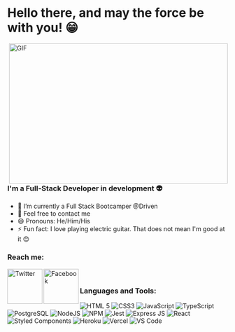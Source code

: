 # Hello there, and may the force be with you! 😁

 <img align="right" alt="GIF" src="https://c.tenor.com/izMON9ssKbAAAAAd/star-wars-obi-wan.gif" width="500" height="320" />


### I'm a Full-Stack Developer in development 👽
- 🌱 I’m currently a Full Stack Bootcamper @Driven
- 💬 Feel free to contact me
- 😄 Pronouns: He/Him/His
- ⚡ Fun fact: I love playing electric guitar. That does not mean I'm good at it 😊

### Reach me:

<a href="https://twitter.com/celusgo"><img align="left" alt="Twitter" width="80px" src="https://img.shields.io/badge/Twitter-1DA1F2?style=for-the-badge&logo=twitter&logoColor=white" /></a>
<a href="https://www.facebook.com/hiimcelu/"><img align="left" alt="Facebook" width="80px" src="https://img.shields.io/badge/Facebook-1877F2?style=for-the-badge&logo=facebook&logoColor=white" /></a>

<br/>

### Languages and Tools:


<img alt="HTML 5" src="https://img.shields.io/badge/HTML5-E34F26?style=for-the-badge&logo=html5&logoColor=white"/>

<img alt="CSS3" src="https://img.shields.io/badge/CSS3-1572B6?style=for-the-badge&logo=css3&logoColor=white"/>

<img alt="JavaScript" src="https://img.shields.io/badge/JavaScript-F7DF1E?style=for-the-badge&logo=javascript&logoColor=black"/>

<img alt="TypeScript" src="https://img.shields.io/badge/TypeScript-007ACC?style=for-the-badge&logo=typescript&logoColor=white"/>

<img alt="PostgreSQL" src="https://img.shields.io/badge/PostgreSQL-316192?style=for-the-badge&logo=postgresql&logoColor=white"/>

<img alt="NodeJS" src="https://img.shields.io/badge/Node.js-339933?style=for-the-badge&logo=nodedotjs&logoColor=white"/>

<img alt="NPM" src="https://img.shields.io/badge/npm-CB3837?style=for-the-badge&logo=npm&logoColor=white"/>

<img alt="Jest" src="https://img.shields.io/badge/Jest-C21325?style=for-the-badge&logo=jest&logoColor=white"/>

<img alt="Express JS" src="https://img.shields.io/badge/Express.js-000000?style=for-the-badge&logo=express&logoColor=white"/>

<img alt="React" src="https://img.shields.io/badge/React-20232A?style=for-the-badge&logo=react&logoColor=61DAFB"/>

<img alt="Styled Components" src="https://img.shields.io/badge/styled--components-DB7093?style=for-the-badge&logo=styled-components&logoColor=white"/>

<img alt="Heroku" src="https://img.shields.io/badge/Heroku-430098?style=for-the-badge&logo=heroku&logoColor=white"/>

<img alt="Vercel" src="https://img.shields.io/badge/Vercel-000000?style=for-the-badge&logo=vercel&logoColor=white"/>

<img alt="VS Code" src="https://img.shields.io/badge/Visual_Studio_Code-0078D4?style=for-the-badge&logo=visual%20studio%20code&logoColor=white"/>




